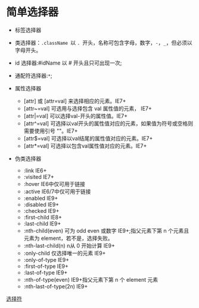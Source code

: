 # 简单选择器

+ 标签选择器
+ 类选择器：`.className `以 `. `开头，名称可包含字母，数字，`-`，`_`，但必须以字母开头。
+ id 选择器:#idName 以 # 开头且只可出现一次;
+ 通配符选择器:`*`;
+ 属性选择器
  + [attr] 或 [attr=val] 来选择相应的元素。IE7+
  + [attr~=val] 可选用与选择包含 val 属性值的元素， IE7+
  + [attr|=val] 可以选择val-开头的属性值。IE7+
  + [attr^=val] 可选择以val开头的属性值对应的元素，如果值为符号或空格则需要使用引号 ""。IE7+
  + [attr$=val] 可选择以val结尾的属性值对应的元素。IE7+
  + [attr*=val] 可选择以包含val属性值对应的元素。IE7+

+ 伪类选择器
  + :link IE6+
  + :visited IE7+
  + :hover IE6中仅可用于链接
  + :active IE6/7中仅可用于链接
  + :enabled IE9+
  + :disabled IE9+
  + :checked IE9+
  + :first-child IE8+
  + :last-child IE9+
  + :nth-child(even) 可为 odd even 或数字 IE9+;指父元素下第 n 个元素且元素为 element，若不是，选择失败。
  + :nth-last-child(n) n从 0 开始计算 IE9+
  + :only-child 仅选择唯一的元素 IE9+
  + :only-of-type IE9+
  + :first-of-type IE9+
  + :last-of-type IE9+
  + :nth-of-type(even) IE9+指父元素下第 n 个 element 元素
  + :nth-last-of-type(2n) IE9+

[选择符](https://li-xinyang.gitbooks.io/frontend-notebook/content/chapter1/04_02_selector.html)